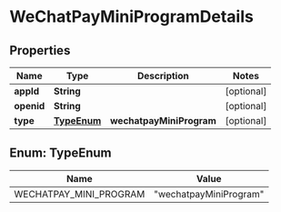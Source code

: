 

# WeChatPayMiniProgramDetails


## Properties

| Name | Type | Description | Notes |
|------------ | ------------- | ------------- | -------------|
|**appId** | **String** |  |  [optional] |
|**openid** | **String** |  |  [optional] |
|**type** | [**TypeEnum**](#TypeEnum) | **wechatpayMiniProgram** |  [optional] |



## Enum: TypeEnum

| Name | Value |
|---- | -----|
| WECHATPAY_MINI_PROGRAM | &quot;wechatpayMiniProgram&quot; |



